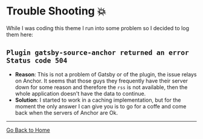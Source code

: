 # Trouble Shooting 💥

While I was coding this theme I run into some problem so I decided to log them here:

## `Plugin gatsby-source-anchor returned an error Status code 504`

- **Reason**: This is not a problem of Gatsby or of the plugin, the issue relays on Anchor. It seems that those guys they frequently have their server down for some reason and therefore the `rss` is not available, then the whole application doesn't have the data to continue.
- **Solution**: I started to work in a caching implementation, but for the moment the only answer I can give you is to go for a coffe and come back when the servers of Anchor are Ok.

---

[Go Back to Home](../README.md)

